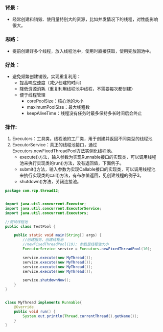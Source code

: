 ### 背景：

* 经常创建和销毁、使用量特别大的资源，比如并发情况下的线程，对性能影响很大。

### 思路：

* 提前创建好多个线程，放入线程池中，使用时直接获取，使用完放回池中。

### 好处：

* 避免频繁创建销毁，实现重复利用：
  * 提高响应速度（减少创建的时间）
  * 降低资源消耗（重复利用线程池中线程，不需要每次都创建）
  * 便于线程管理
    * corePoolSize：核心池的大小
    * maximumPoolSize：最大线程数
    * keepAliveTime：线程没有任务时最多保持多长时间后会终止

### 操作:

1. Executors：工具类，线程池的工厂类，用于创建并返回不同类型的线程池
2. ExecutorService：真正的线程池接口，通过Executors.newFixedThreadPool方法实例化线程池。
   * execute()方法，输入参数为实现Runnable接口的实现类，可以调用线程池来执行实现类的run()方法，没有返回值，下面例子。
   * submit()方法，输入参数为实现Callable接口的实现类，可以调用线程池来执行实现类的call()方法，有布尔值返回，见创建线程的例子3。
   * shutdown()方法，关闭连接池。

```java
package com.rzp.thread12;


import java.util.concurrent.Executor;
import java.util.concurrent.ExecutorService;
import java.util.concurrent.Executors;

//测试线程池
public class TestPool {

    public static void main(String[] args) {
        //创建服务，创建线程池
        //newFixedThreadPool(10); 参数是线程池大小
        ExecutorService service = Executors.newFixedThreadPool(10);

        service.execute(new MyThread());
        service.execute(new MyThread());
        service.execute(new MyThread());
        service.execute(new MyThread());

        service.shutdownNow();
    }
}


class MyThread implements Runnable{
    @Override
    public void run() {
        System.out.println(Thread.currentThread().getName());
    }
}

```

